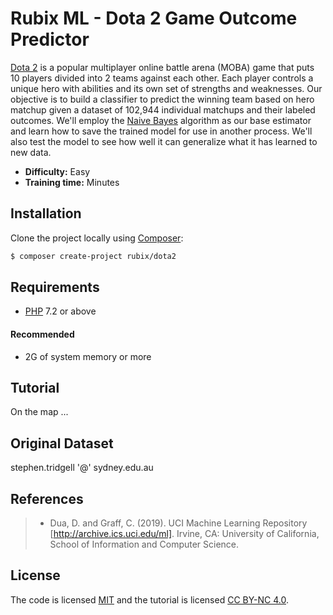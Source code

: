 # Rubix ML - Dota 2 Game Outcome Predictor
[Dota 2](http://www.dota2.com/) is a popular multiplayer online battle arena (MOBA) game that puts 10 players divided into 2 teams against each other. Each player controls a unique hero with abilities and its own set of strengths and weaknesses. Our objective is to build a classifier to predict the winning team based on hero matchup given a dataset of 102,944 individual matchups and their labeled outcomes. We'll employ the [Naive Bayes](https://docs.rubixml.com/latest/classifiers/naive-bayes.html) algorithm as our base estimator and learn how to save the trained model for use in another process. We'll also test the model to see how well it can generalize what it has learned to new data.

- **Difficulty:** Easy
- **Training time:** Minutes

## Installation
Clone the project locally using [Composer](https://getcomposer.org/):
```sh
$ composer create-project rubix/dota2
```

## Requirements
- [PHP](https://php.net) 7.2 or above

#### Recommended
- 2G of system memory or more

## Tutorial

On the map ...

## Original Dataset
stephen.tridgell '@' sydney.edu.au

## References
>- Dua, D. and Graff, C. (2019). UCI Machine Learning Repository [http://archive.ics.uci.edu/ml]. Irvine, CA: University of California, School of Information and Computer Science.

## License
The code is licensed [MIT](LICENSE) and the tutorial is licensed [CC BY-NC 4.0](https://creativecommons.org/licenses/by-nc/4.0/).
